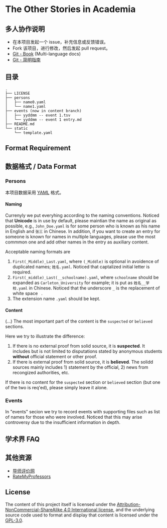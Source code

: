 # The Other Stories in Academia


## 多人协作说明

- 在本项目发起一个 issue，补充信息或反馈错误。
- Fork 该项目，进行修改，然后发起 pull request。
- [Git - Book](https://git-scm.com/book/en/v2) (Multi-language docs)
- [Git - 简明指南](http://rogerdudler.github.io/git-guide/index.zh.html)

## 目录

```
.
├── LICENSE
├── persons
│   ├── name0.yaml
│   └── name1.yaml
├── events (now in content branch)
│   ├── yyddmm -- event 1.tsv
│   └── yyddmm -- event 1 entry.md
├── README.md
└── static
    └── template.yaml
```
## Format Requirement

## 数据格式 / Data Format

### Persons
本项目数据采用 [YAML](https://zh.wikipedia.org/wiki/YAML) 格式。

#### Naming
Currenyly we put everyhing according to the naming conventions. Noticed that **Unicode** is in use by default, please maintian the name as original as possible, e.g., `John_Doe.yaml` is for some person who is known as his name in English and `张三` in Chinese. In addition, if you want to create an entry for someone is known for names in multiple languages, please use the most commmon one and add other names in the entry as auxiliary content.

Acceptable naming formats are
1. `First(_Middle)_Last.yaml`, where `(_Middle)` is optional in avoidence of duplicated names; `姓名.yaml`. Noticed that captalized initial letter is required.
2. `First(_middle)_Last(__schoolname).yaml`, where `schoolname` should be expanded as `Carleton_University` for example; it is put as `姓名__学校.yaml` in Chinese. Noticed that the underscore `_` is the replacement of white space ` `.
3. The extension name `.yaml` should be kept.

#### Content
(...)
The most important part of the content is the `suspected` or `believed` sections.

Here we try to illustrate the difference:
1. If there is no external proof from solid source, it is **suspected**. It includes but is not limited to disputations stated by anonymous students **without** official statement or other proof.
2. If there is external proof from solid source, it is **believed**. The solidd sources mainly includes 1) statement by the official, 2) news from recongized authorities, etc.

If there is no content for the `suspected` section or `believed` section (but one of the two is req'ed), please simply leave it alone.

### Events
In "events" secion we try to record events with supporting files such as list of names for those who were involved. Noticed that this may arise controversy due to the insufficient information in depth. 

## 学术界 FAQ



## 其他资源

- [导师评价网](https://www.mysupervisor.org/)
- [RateMyProfessors](https://www.ratemyprofessors.com)

## License
The content of this project itself is licensed under the [Attribution-NonCommercial-ShareAlike 4.0 International license](https://creativecommons.org/licenses/by-nc-sa/4.0/), and the underlying source code used to format and display that content is licensed under the [GPL-3.0](https://opensource.org/licenses/GPL-3.0).
